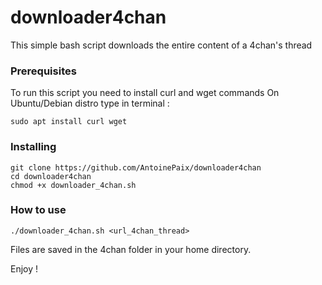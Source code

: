 # downloader4chan

This simple bash script downloads the entire content of a 4chan's thread

### Prerequisites

To run this script you need to install curl and wget commands
On Ubuntu/Debian distro type in terminal :
```
sudo apt install curl wget
```
### Installing

```
git clone https://github.com/AntoinePaix/downloader4chan
cd downloader4chan
chmod +x downloader_4chan.sh
```

### How to use

```
./downloader_4chan.sh <url_4chan_thread>
```

Files are saved in the 4chan folder in your home directory.

Enjoy !